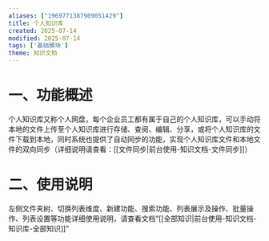 ```yaml
---
aliases: ["1969771387909051429"]
title: 个人知识库
created: 2025-07-14
modified: 2025-07-14
tags: ['基础模块']
theme: 知识文档
---
```


# 一、**功能概述**

个人知识库又称个人网盘，每个企业员工都有属于自己的个人知识库，可以手动将本地的文件上传至个人知识库进行存储、查阅、编辑、分享，或将个人知识库的文件下载到本地，同时系统也提供了自动同步的功能，实现个人知识库文件和本地文件的双向同步（详细说明请查看：[[文件同步|前台使用-知识文档-文件同步]]）

# 二、**使用说明**

左侧文件夹树、切换列表维度、新建功能、搜索功能、列表展示及操作、批量操作、列表设置等功能详细使用说明，请查看文档“[[全部知识|前台使用-知识文档-知识库-全部知识]]”